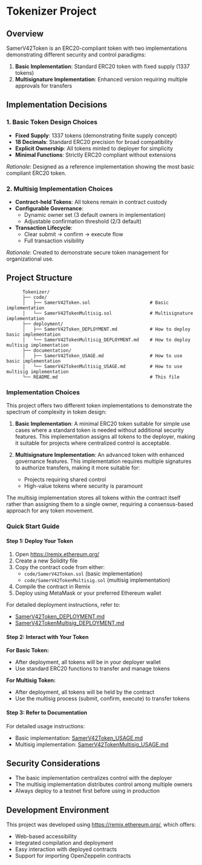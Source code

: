 # Tokenizer Project

## Overview

SamerV42Token is an ERC20-compliant token with two implementations demonstrating different security and control paradigms:

1. **Basic Implementation**: Standard ERC20 token with fixed supply (1337 tokens)
2. **Multisignature Implementation**: Enhanced version requiring multiple approvals for transfers

## Implementation Decisions

### 1. Basic Token Design Choices

- **Fixed Supply**: 1337 tokens (demonstrating finite supply concept)
- **18 Decimals**: Standard ERC20 precision for broad compatibility
- **Explicit Ownership**: All tokens minted to deployer for simplicity
- **Minimal Functions**: Strictly ERC20 compliant without extensions

_Rationale_: Designed as a reference implementation showing the most basic compliant ERC20 token.

### 2. Multisig Implementation Choices

- **Contract-held Tokens**: All tokens remain in contract custody
- **Configurable Governance**:
  - Dynamic owner set (3 default owners in implementation)
  - Adjustable confirmation threshold (2/3 default)
- **Transaction Lifecycle**:
  - Clear submit → confirm → execute flow
  - Full transaction visibility

_Rationale_: Created to demonstrate secure token management for organizational use.

## Project Structure

```
      Tokenizer/
      ├── code/
      │   ├── SamerV42Token.sol                      # Basic implementation
      │   └── SamerV42TokenMultisig.sol              # Multisignature implementation
      ├── deployment/
      │   ├── SamerV42Token_DEPLOYMENT.md            # How to deploy basic implementation
      │   └── SamerV42TokenMultisig_DEPLOYMENT.md    # How to deploy multisig implementation
      ├── documentation/
      │   ├── SamerV42Token_USAGE.md                 # How to use basic implementation
      │   └── SamerV42TokenMultisig_USAGE.md         # How to use multisig implementation
      └── README.md                                  # This file
```

### Implementation Choices

This project offers two different token implementations to demonstrate the spectrum of complexity in token design:

1. **Basic Implementation**: A minimal ERC20 token suitable for simple use cases where a standard token is needed without additional security features. This implementation assigns all tokens to the deployer, making it suitable for projects where centralized control is acceptable.

2. **Multisignature Implementation**: An advanced token with enhanced governance features. This implementation requires multiple signatures to authorize transfers, making it more suitable for:
   - Projects requiring shared control
   - High-value tokens where security is paramount

The multisig implementation stores all tokens within the contract itself rather than assigning them to a single owner, requiring a consensus-based approach for any token movement.

### Quick Start Guide

#### Step 1: Deploy Your Token

1. Open https://remix.ethereum.org/
2. Create a new Solidity file
3. Copy the contract code from either:
   - `code/SamerV42Token.sol` (basic implementation)
   - `code/SamerV42TokenMultisig.sol` (multisig implementation)
4. Compile the contract in Remix
5. Deploy using MetaMask or your preferred Ethereum wallet

For detailed deployment instructions, refer to:

- [SamerV42Token_DEPLOYMENT.md](./deployment/SamerV42Token_DEPLOYMENT.md)
- [SamerV42TokenMultisig_DEPLOYMENT.md](./deployment/SamerV42TokenMultisig_DEPLOYMENT.md)

#### Step 2: Interact with Your Token

**For Basic Token:**

- After deployment, all tokens will be in your deployer wallet
- Use standard ERC20 functions to transfer and manage tokens

**For Multisig Token:**

- After deployment, all tokens will be held by the contract
- Use the multisig process (submit, confirm, execute) to transfer tokens

#### Step 3: Refer to Documentation

For detailed usage instructions:

- Basic implementation: [SamerV42Token_USAGE.md](./documentation/SamerV42Token_USAGE.md)
- Multisig implementation: [SamerV42TokenMultisig_USAGE.md](./documentation/SamerV42TokenMultisig_USAGE.md)

## Security Considerations

- The basic implementation centralizes control with the deployer
- The multisig implementation distributes control among multiple owners
- Always deploy to a testnet first before using in production

## Development Environment

This project was developed using https://remix.ethereum.org/, which offers:

- Web-based accessibility
- Integrated compilation and deployment
- Easy interaction with deployed contracts
- Support for importing OpenZeppelin contracts

